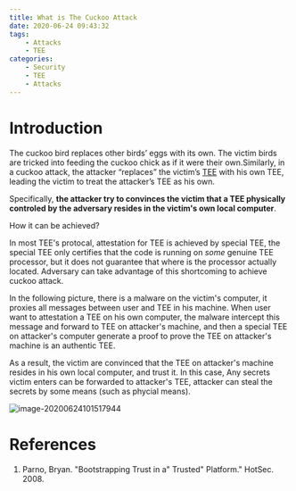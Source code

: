 ```yaml
---
title: What is The Cuckoo Attack
date: 2020-06-24 09:43:32
tags:
    - Attacks
    - TEE
categories:
    - Security
    - TEE
    - Attacks
---
```


# Introduction

The cuckoo bird replaces other birds’ eggs with its own. The victim birds are tricked into feeding the cuckoo chick as if it were their own.Similarly, in a cuckoo attack, the attacker “replaces” the victim’s [TEE](https://en.wikipedia.org/wiki/Trusted_execution_environment) with his own TEE, leading the victim to treat the attacker’s TEE as his own.

<!--more-->

Specifically, **the attacker try to convinces the victim that a TEE physically controled by the adversary resides in the victim's own local computer**.

How it can be achieved?

In most TEE's protocal, attestation for TEE is achieved by special TEE, the special TEE only certifies that the code is running on *some* genuine TEE processor, but it does not guarantee that where is the processor actually located. Adversary can take advantage of this shortcoming to achieve cuckoo attack.

In the following picture, there is a malware on the victim's computer, it proxies all messages between user and TEE in his machine. When user want to attestation a TEE on his own computer, the malware intercept this message and forward to TEE on attacker's machine, and then a special TEE on attacker's computer generate a proof to prove the TEE on attacker's machine is an authentic TEE.

As a result, the victim are convinced that the TEE on attacker's machine resides in his own local computer, and trust it. In this case, Any secrets victim enters can be forwarded to attacker's TEE, attacker can steal the secrets by some means (such as phycial means).

![image-20200624101517944](https://tva1.sinaimg.cn/large/007S8ZIlly1gg35tanyf3j31wk0u0dk5.jpg)


# References
1. Parno, Bryan. "Bootstrapping Trust in a" Trusted" Platform." HotSec. 2008.
